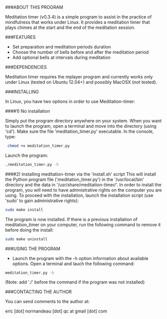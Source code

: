 ###ABOUT THIS PROGRAM

Meditation timer (v0.3.4) is a simple program to assist in the practice of
mindfulness that works under Linux. It provides a meditation timer that plays
chimes at the start and the end of the meditation session.

###FEATURES

 - Set preparation and meditation periods duration
 - Choose the number of bells before and after the meditation period
 - Add optional bells at intervals during meditation 

###DEPENDENCIES

Meditation timer requires the mplayer program and currently works only under
Linux (tested on Ubuntu 12.04+) and possibly MacOSX (not tested).

###INSTALLING

In Linux, you have two options in order to use Meditation-timer:

####1) No installation

Simply put the program directory anywhere on your system. When you want to
launch the program, open a terminal and move into the directory (using 'cd').
Make sure the file 'meditation_timer.py' executable. In the console, type:

```bash
 chmod +x meditation_timer.py
```

Launch the program:

```bash
./meditation_timer.py -h
```

####2) Installing meditation-timer via the 'install.sh' script
This will install the Python program file ('meditation_timer.py') in the
'/usr/local/bin' directory and the data in '/usr/share/meditation-timer/'. In
order to install the program, you will need to have admnistrative rights on the
computer you are using. To proceed with the installation, launch the
installation script (use 'sudo' to gain administrative rights):

```bash
sudo make install
```

The program is now installed. If there is a previous installation of meditation_timer on your computer, run the following command to remove it before doing the install:

```bash
sudo make uninstall
```


###USING THE PROGRAM

- Launch the program with the -h option information about available options.
  Open a terminal and lauch the following command:

```bash
meditation_timer.py -h
```

(Note: add './' before the command if the program was not installed)


###CONTACTING THE AUTHOR

You can send comments to the author at:

eric [dot] normandeau [dot] qc at gmail [dot] com

